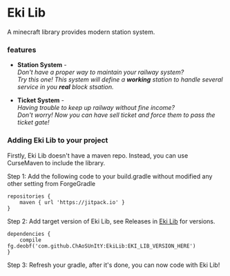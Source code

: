 # Eki Lib <br>  
A minecraft library provides modern station system.  
### features
* **Station System** -  
*Don't have a proper way to maintain your railway system? <br> Try this one! This system will define a **working** station to handle several service in you **real** block stsation.*  
  
* **Ticket System** -  
*Having trouble to keep up railway without fine income? <br> Don't worry! Now you can have sell ticket and force them to pass the ticket gate!*  
### Adding Eki Lib to your project
Firstly, Eki Lib doesn't have a maven repo. Instead, you can use CurseMaven to include the library.

Step 1: Add the following code to your build.gradle without modified any other setting from ForgeGradle
```
repositories {
    maven { url 'https://jitpack.io' }
}
```

Step 2: Add target version of Eki Lib, see Releases in [Eki Lib]("https://github.com/ChAoSUnItY/EkiLib") for versions.
```
dependencies {
    compile fg.deobf('com.github.ChAoSUnItY:EkiLib:EKI_LIB_VERSION_HERE')
}
```

Step 3: Refresh your gradle, after it's done, you can now code with Eki Lib!